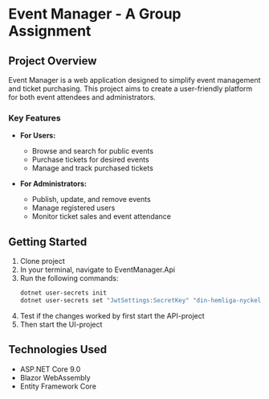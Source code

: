 # Event Manager - A Group Assignment

## Project Overview

Event Manager is a web application designed to simplify event management and ticket purchasing. This project aims to create a user-friendly platform for both event attendees and administrators.

### Key Features

- **For Users:**

  - Browse and search for public events
  - Purchase tickets for desired events
  - Manage and track purchased tickets

- **For Administrators:**
  - Publish, update, and remove events
  - Manage registered users
  - Monitor ticket sales and event attendance

## Getting Started

1. Clone project
2. In your terminal, navigate to EventManager.Api
3. Run the following commands:
    ```bash
    dotnet user-secrets init
    dotnet user-secrets set "JwtSettings:SecretKey" "din-hemliga-nyckel-här-minst-32-tecken"
    ```
5. Test if the changes worked by first start the API-project
6. Then start the UI-project

## Technologies Used

- ASP.NET Core 9.0
- Blazor WebAssembly
- Entity Framework Core

